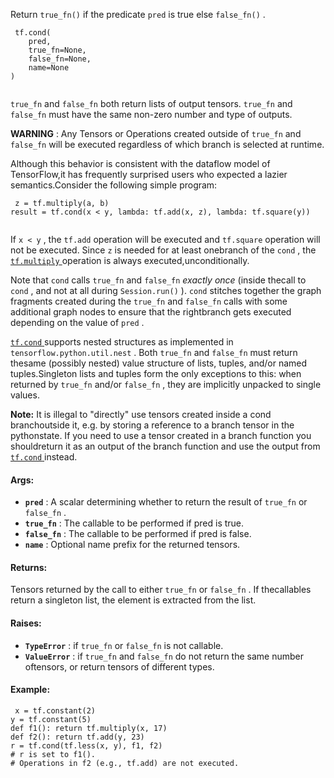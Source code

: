 Return  `true_fn()`  if the predicate  `pred`  is true else  `false_fn()` .

```
 tf.cond(
    pred,
    true_fn=None,
    false_fn=None,
    name=None
)
 
```

 `true_fn`  and  `false_fn`  both return lists of output tensors.  `true_fn`  and `false_fn`  must have the same non-zero number and type of outputs.

**WARNING** : Any Tensors or Operations created outside of  `true_fn`  and `false_fn`  will be executed regardless of which branch is selected at runtime.

Although this behavior is consistent with the dataflow model of TensorFlow,it has frequently surprised users who expected a lazier semantics.Consider the following simple program:

```
 z = tf.multiply(a, b)
result = tf.cond(x < y, lambda: tf.add(x, z), lambda: tf.square(y))
 
```

If  `x < y` , the  `tf.add`  operation will be executed and  `tf.square` operation will not be executed. Since  `z`  is needed for at least onebranch of the  `cond` , the [ `tf.multiply` ](https://tensorflow.google.cn/api_docs/python/tf/math/multiply) operation is always executed,unconditionally.

Note that  `cond`  calls  `true_fn`  and  `false_fn`  *exactly once* (inside thecall to  `cond` , and not at all during  `Session.run()` ).  `cond` stitches together the graph fragments created during the  `true_fn`  and `false_fn`  calls with some additional graph nodes to ensure that the rightbranch gets executed depending on the value of  `pred` .

[ `tf.cond` ](https://tensorflow.google.cn/api_docs/python/tf/cond) supports nested structures as implemented in `tensorflow.python.util.nest` . Both  `true_fn`  and  `false_fn`  must return thesame (possibly nested) value structure of lists, tuples, and/or named tuples.Singleton lists and tuples form the only exceptions to this: when returned by `true_fn`  and/or  `false_fn` , they are implicitly unpacked to single values.


**Note:**  It is illegal to "directly" use tensors created inside a cond branchoutside it, e.g. by storing a reference to a branch tensor in the pythonstate. If you need to use a tensor created in a branch function you shouldreturn it as an output of the branch function and use the output from[ `tf.cond` ](https://tensorflow.google.cn/api_docs/python/tf/cond) instead.


#### Args:
- **`pred`** : A scalar determining whether to return the result of  `true_fn`  or `false_fn` .
- **`true_fn`** : The callable to be performed if pred is true.
- **`false_fn`** : The callable to be performed if pred is false.
- **`name`** : Optional name prefix for the returned tensors.


#### Returns:
Tensors returned by the call to either  `true_fn`  or  `false_fn` . If thecallables return a singleton list, the element is extracted from the list.

#### Raises:
- **`TypeError`** : if  `true_fn`  or  `false_fn`  is not callable.
- **`ValueError`** : if  `true_fn`  and  `false_fn`  do not return the same number oftensors, or return tensors of different types.


#### Example:


```
 x = tf.constant(2)
y = tf.constant(5)
def f1(): return tf.multiply(x, 17)
def f2(): return tf.add(y, 23)
r = tf.cond(tf.less(x, y), f1, f2)
# r is set to f1().
# Operations in f2 (e.g., tf.add) are not executed.
 
```

